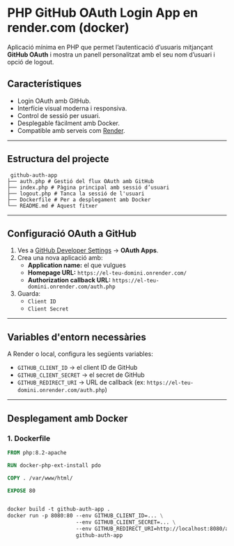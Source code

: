 # PHP GitHub OAuth Login App en render.com (docker)

Aplicació mínima en PHP que permet l’autenticació d’usuaris mitjançant **GitHub OAuth** i mostra un panell personalitzat amb el seu nom d’usuari i opció de logout.

## Característiques

- Login OAuth amb GitHub.
- Interfície visual moderna i responsiva.
- Control de sessió per usuari.
- Desplegable fàcilment amb Docker.
- Compatible amb serveis com [Render](https://render.com).

---

## Estructura del projecte

```
 github-auth-app
├── auth.php # Gestió del flux OAuth amb GitHub
├── index.php # Pàgina principal amb sessió d’usuari
├── logout.php # Tanca la sessió de l'usuari
├── Dockerfile # Per a desplegament amb Docker
└── README.md # Aquest fitxer

```
---

## Configuració OAuth a GitHub

1. Ves a [GitHub Developer Settings](https://github.com/settings/developers) → **OAuth Apps**.
2. Crea una nova aplicació amb:
   - **Application name:** el que vulgues
   - **Homepage URL:** `https://el-teu-domini.onrender.com/`
   - **Authorization callback URL:** `https://el-teu-domini.onrender.com/auth.php`
3. Guarda:
   - `Client ID`
   - `Client Secret`

---

## Variables d'entorn necessàries

A Render o local, configura les següents variables:

- `GITHUB_CLIENT_ID` → el client ID de GitHub
- `GITHUB_CLIENT_SECRET` → el secret de GitHub
- `GITHUB_REDIRECT_URI` → URL de callback (ex: `https://el-teu-domini.onrender.com/auth.php`)

---

## Desplegament amb Docker

### 1. Dockerfile

```Dockerfile
FROM php:8.2-apache

RUN docker-php-ext-install pdo

COPY . /var/www/html/

EXPOSE 80


docker build -t github-auth-app .
docker run -p 8080:80 --env GITHUB_CLIENT_ID=... \
                      --env GITHUB_CLIENT_SECRET=... \
                      --env GITHUB_REDIRECT_URI=http://localhost:8080/auth.php \
                      github-auth-app
```
